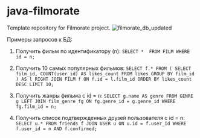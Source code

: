 # java-filmorate
Template repository for Filmorate project.
![filmorate_db_updated](https://github.com/RinaEgo/java-filmorate/assets/119045429/0235ea83-a1a9-42fc-b24d-52bf4a124db2)

Примеры запросов к БД:
1. Получить фильм по идентификатору (n):
   `SELECT * 
   FROM FILM
   WHERE id = n;`

2. Получить 10 самых популярных фильмов:
   `SELECT f.*
   FROM (
   SELECT film_id,
   COUNT(user_id) AS likes_count
   FROM likes
   GROUP BY film_id
   ) AS l
   RIGHT JOIN FILM f ON f.id = l.film_id
   ORDER BY likes_count DESC
   LIMIT 10;`

3. Получить жанры фильма с id = n:
   `SELECT g.name AS genre
   FROM GENRE g
   LEFT JOIN film_genre fg ON fg.genre_id = g.genre_id
   WHERE fg.film_id = n;`

4. Получить список подтвержденных друзей пользователя с id = n:
   `SELECT u.*
   FROM friends f
   JOIN USER u ON u.id = f.user_id
   WHERE f.user_id = n
   AND f.confirmed;`
